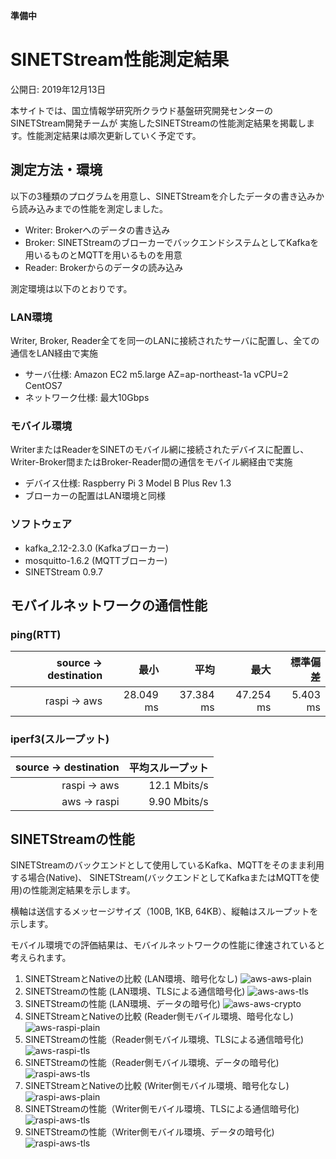 **準備中**

<!--
Copyright (C) 2019 National Institute of Informatics

Licensed to the Apache Software Foundation (ASF) under one
or more contributor license agreements.  See the NOTICE file
distributed with this work for additional information
regarding copyright ownership.  The ASF licenses this file
to you under the Apache License, Version 2.0 (the
"License"); you may not use this file except in compliance
with the License.  You may obtain a copy of the License at

  http://www.apache.org/licenses/LICENSE-2.0

Unless required by applicable law or agreed to in writing,
software distributed under the License is distributed on an
"AS IS" BASIS, WITHOUT WARRANTIES OR CONDITIONS OF ANY
KIND, either express or implied.  See the License for the
specific language governing permissions and limitations
under the License.
--->

# SINETStream性能測定結果

公開日: 2019年12月13日

本サイトでは、国立情報学研究所クラウド基盤研究開発センターのSINETStream開発チームが
実施したSINETStreamの性能測定結果を掲載します。性能測定結果は順次更新していく予定です。

## 測定方法・環境

以下の3種類のプログラムを用意し、SINETStreamを介したデータの書き込みから読み込みまでの性能を測定しました。

* Writer: Brokerへのデータの書き込み
* Broker: SINETStreamのブローカーでバックエンドシステムとしてKafkaを用いるものとMQTTを用いるものを用意
* Reader: Brokerからのデータの読み込み

測定環境は以下のとおりです。

### LAN環境

Writer, Broker, Reader全てを同一のLANに接続されたサーバに配置し、全ての通信をLAN経由で実施

* サーバ仕様: Amazon EC2 m5.large AZ=ap-northeast-1a vCPU=2 CentOS7
* ネットワーク仕様: 最大10Gbps

### モバイル環境

WriterまたはReaderをSINETのモバイル網に接続されたデバイスに配置し、Writer-Broker間またはBroker-Reader間の通信をモバイル網経由で実施

* デバイス仕様: Raspberry Pi 3 Model B Plus Rev 1.3
* ブローカーの配置はLAN環境と同様

### ソフトウェア

* kafka_2.12-2.3.0 (Kafkaブローカー)
* mosquitto-1.6.2 (MQTTブローカー)
* SINETStream 0.9.7

## モバイルネットワークの通信性能

### ping(RTT)

| source → destination | 最小 | 平均 | 最大 | 標準偏差 |
| ---: | ---: | ---: | ---: | ---: |
| raspi → aws | 28.049 ms | 37.384 ms | 47.254 ms | 5.403 ms |

### iperf3(スループット)

| source → destination | 平均スループット |
| ---: | ---: |
| raspi → aws | 12.1 Mbits/s |
| aws → raspi | 9.90 Mbits/s |

## SINETStreamの性能

SINETStreamのバックエンドとして使用しているKafka、MQTTをそのまま利用する場合(Native)、
SINETStream(バックエンドとしてKafkaまたはMQTTを使用)の性能測定結果を示します。

横軸は送信するメッセージサイズ（100B, 1KB, 64KB）、縦軸はスループットを示します。

モバイル環境での評価結果は、モバイルネットワークの性能に律速されていると考えられます。

1. SINETStreamとNativeの比較 (LAN環境、暗号化なし)
   ![aws-aws-plain](aws-aws-plain.png)
1. SINETStreamの性能 (LAN環境、TLSによる通信暗号化)
   ![aws-aws-tls](aws-aws-tls.png)
1. SINETStreamの性能 (LAN環境、データの暗号化)
   ![aws-aws-crypto](aws-aws-crypto.png)
1. SINETStreamとNativeの比較 (Reader側モバイル環境、暗号化なし)
   ![aws-raspi-plain](aws-raspi-plain.png)
1. SINETStreamの性能（Reader側モバイル環境、TLSによる通信暗号化)
   ![aws-raspi-tls](aws-raspi-tls.png)
1. SINETStreamの性能（Reader側モバイル環境、データの暗号化)
   ![raspi-aws-tls](raspi-aws-crypto.png)
1. SINETStreamとNativeの比較 (Writer側モバイル環境、暗号化なし)
   ![raspi-aws-plain](raspi-aws-plain.png)
1. SINETStreamの性能（Writer側モバイル環境、TLSによる通信暗号化)
   ![raspi-aws-tls](raspi-aws-tls.png)
1. SINETStreamの性能（Writer側モバイル環境、データの暗号化)
   ![raspi-aws-tls](raspi-aws-crypto.png)

